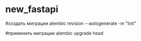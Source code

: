 # new_fastapi

#создать миграции
alembic revision --autogenerate -m "Init"

#применить миграции
alembic upgrade head

